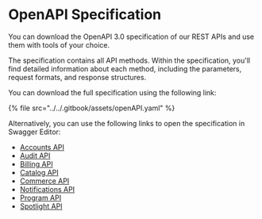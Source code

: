 # OpenAPI Specification

You can download the OpenAPI 3.0 specification of our REST APIs and use them with tools of your choice.

The specification contains all API methods. Within the specification, you'll find detailed information about each method, including the parameters, request formats, and response structures.

You can download the full specification using the following link:

{% file src="../../.gitbook/assets/openAPI.yaml" %}

Alternatively, you can use the following links to open the specification in Swagger Editor:

* [Accounts API](https://editor-next.swagger.io/?url=https://raw.githubusercontent.com/softwareone-platform/docs/refs/heads/master/.gitbook/assets/accounts.json)
* [Audit API](https://editor-next.swagger.io/?url=https://raw.githubusercontent.com/softwareone-platform/docs/refs/heads/master/.gitbook/assets/spec/marketplace-audit.json)
* [Billing API](https://editor-next.swagger.io/?url=https://raw.githubusercontent.com/softwareone-platform/docs/refs/heads/master/.gitbook/assets/spec/marketplace-billing.json)
* [Catalog API](https://editor-next.swagger.io/?url=https://raw.githubusercontent.com/softwareone-platform/docs/refs/heads/master/.gitbook/assets/catalog.json)
* [Commerce API](https://editor-next.swagger.io/?url=https://raw.githubusercontent.com/softwareone-platform/docs/refs/heads/master/.gitbook/assets/commerce.json)
* [Notifications API](https://editor-next.swagger.io/?url=https://raw.githubusercontent.com/softwareone-platform/docs/refs/heads/master/.gitbook/assets/spec/marketplace-notifications.json)
* [Program API](https://editor-next.swagger.io/?url=https://raw.githubusercontent.com/softwareone-platform/docs/refs/heads/master/.gitbook/assets/spec/marketplace-program.json)
* [Spotlight API](https://editor-next.swagger.io/?url=https://raw.githubusercontent.com/softwareone-platform/docs/refs/heads/master/.gitbook/assets/spec/marketplace-spotlight.json)
